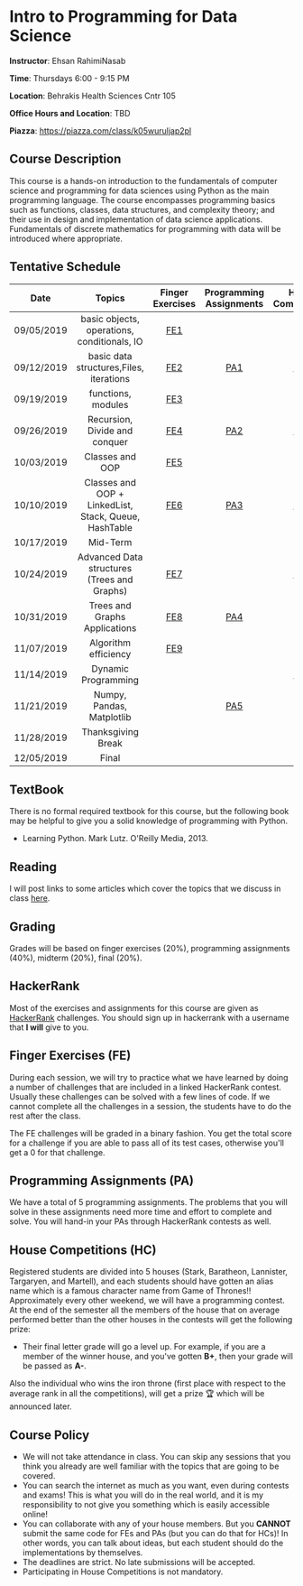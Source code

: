 # Intro to Programming for Data Science

**Instructor**: Ehsan RahimiNasab

**Time**: Thursdays 6:00 - 9:15 PM

**Location**: Behrakis Health Sciences Cntr 105

**Office Hours and Location**: TBD

**Piazza**: https://piazza.com/class/k05wuruljap2pl

## Course Description

This course is a hands-on introduction to the fundamentals of computer science and programming for data sciences using Python as the main programming language. The course encompasses programming basics such as functions, classes, data structures, and complexity theory; and their use in design and implementation of data science applications. Fundamentals of discrete mathematics for programming with data will be introduced where appropriate.


## Tentative Schedule

|Date       |Topics                                     |Finger Exercises                       |Programming Assignments|House Competitions|
|:---------:|:-----------------------------------------:|:-------------------------------------:|:---------------------:|:----------------:|
|09/05/2019 |basic objects, operations, conditionals, IO|[FE1](http://www.hackerrank.com/ds5010f19-fe1)|                                                                          |                                               |
|09/12/2019 |basic data structures,Files, iterations    |[FE2](http://www.hackerrank.com/ds5010f19-fe2)|[PA1](http://www.hackerrank.com/ds5010f19-pa1)| [HC1](http://www.hackerrank.com/ds5010f19-hc1)|
|09/19/2019 |functions, modules                         |[FE3](http://www.hackerrank.com/ds5010f19-fe3)|                                                                          |                                               |
|09/26/2019 |Recursion, Divide and conquer              |[FE4](http://www.hackerrank.com/ds5010f19-fe4)|[PA2](http://www.hackerrank.com/ds5010f19-pa2)| [HC2](http://www.hackerrank.com/ds5010f19-hc2)|
|10/03/2019 |Classes and OOP                            |[FE5](http://www.hackerrank.com/ds5010f19-fe5)|                                                                          |                                               |
|10/10/2019 |Classes and OOP + LinkedList, Stack, Queue, HashTable|[FE6](http://www.hackerrank.com/ds5010f19-fe6)|[PA3](http://www.hackerrank.com/ds5010f19-pa3)| [HC3](http://www.hackerrank.com/ds5010f19-hc3)|
|10/17/2019 |Mid-Term                                   |                                              |                                                                          |                                               |
|10/24/2019 |Advanced Data structures (Trees and Graphs)|[FE7](http://www.hackerrank.com/ds5010f19-fe7)|                                                      | [HC4](http://www.hackerrank.com/ds5010f19-hc4)|
|10/31/2019 |Trees and Graphs Applications              |[FE8](http://www.hackerrank.com/ds5010f19-fe8)|[PA4](http://www.hackerrank.com/ds5010f19-pa4)|                                               |
|11/07/2019 |Algorithm efficiency                       |[FE9](http://www.hackerrank.com/ds5010f19-fe9)|                                                                          |                                               |
|11/14/2019 |Dynamic Programming                        |                                       |                                                                                |[HC5](http://www.hackerrank.com/ds5010f19-hc5) |
|11/21/2019 |Numpy, Pandas, Matplotlib                  |                                       |[PA5](http://www.hackerrank.com/ds5010f19-pa5)|                                               |
|11/28/2019 |Thanksgiving Break                        |                                       |                                                                                |                                               |
|12/05/2019 |Final                                     |                                       |                                                                                |                                               |


## TextBook
There is no formal required textbook for this course, but the following book may be helpful to give you a solid knowledge of programming with Python.

- Learning Python. Mark Lutz. O'Reilly Media, 2013.

## Reading
I will post links to some articles which cover the topics that we discuss in class [here](readings.md).

## Grading
Grades will be based on finger exercises (20%), programming assignments (40%), midterm (20%), final (20%).

## HackerRank
Most of the exercises and assignments for this course are given as [HackerRank](http://hackerrank.com) challenges. You should sign up in hackerrank with a username that **I will** give to you. 

## Finger Exercises (FE)
During each session, we will try to practice what we have learned by doing a number of challenges that are included in a linked HackerRank contest. Usually these challenges can be solved with a few lines of code. If we cannot complete all the challenges in a session, the students have to do the rest after the class.

The FE challenges will be graded in a binary fashion. You get the total score for a challenge if you are able to pass all of its test cases, otherwise you'll get a 0 for that challenge.

## Programming Assignments  (PA)
We have a total of 5 programming assignments. The problems that you will solve in these assignments need more time and effort to complete and solve. You will hand-in your PAs through HackerRank contests as well.

## House Competitions (HC)
Registered students are divided into 5 houses (Stark, Baratheon, Lannister, Targaryen, and Martell), and each students should have gotten an alias name which is a famous character name from Game of Thrones!! Approximately every other weekend, we will have a programming contest. At the end of the semester all the members of the house that on average performed better than the other houses in the contests will get the following prize:

- Their final letter grade will go a level up. For example, if you are a member of the winner house, and you've gotten **B+**, then your grade will be passed as **A-**.

Also the individual who wins the iron throne (first place with respect to the average rank in all the competitions), will get a prize 🏆  which will be announced later.

## Course Policy
- We will not take attendance in class. You can skip any sessions that you think you already are well familiar with the topics that are going to be covered.
- You can search the internet as much as you want, even during contests and exams! This is what you will do in the real world, and it is my responsibility to not give you something which is easily accessible online!
- You can collaborate with any of your house members. But you **CANNOT** submit the same code for FEs and PAs (but you can do that for HCs)! In other words, you can talk about ideas, but each student should do the implementations by themselves.
- The deadlines are strict. No late submissions will be accepted.
- Participating in House Competitions is not mandatory.
